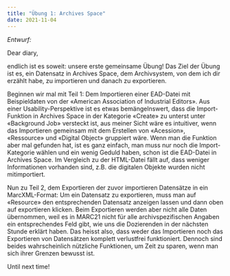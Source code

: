 ```yaml
---
title: "Übung 1: Archives Space"
date: 2021-11-04
---
```


*Entwurf:*

Dear diary,

endlich ist es soweit: unsere erste gemeinsame Übung! Das Ziel der Übung ist es, ein Datensatz in Archives Space, dem Archivsystem, von dem ich dir erzählt habe, zu importieren und danach zu exportieren.

Beginnen wir mal mit Teil 1: Dem Importieren einer EAD-Datei mit Beispieldaten von der «American Association of Industrial Editors». Aus einer Usability-Perspektive ist es etwas bemängelnswert, dass die Import-Funktion in Archives Space in der Kategorie «Create» zu unterst unter «Background Job» versteckt ist, aus meiner Sicht wäre es intuitiver, wenn das Importieren gemeinsam mit dem Erstellen von «Acession», «Ressource» und «Digital Object» gruppiert wäre. Wenn man die Funktion aber mal gefunden hat, ist es ganz einfach, man muss nur noch die Import-Kategorie wählen und ein wenig Geduld haben, schon ist die EAD-Datei in Archives Space. Im Vergleich zu der HTML-Datei fällt auf, dass weniger Informationen vorhanden sind, z.B. die digitalen Objekte wurden nicht mitimportiert.

Nun zu Teil 2, dem Exportieren der zuvor importieren Datensätze in ein MarcXML-Format: Um ein Datensatz zu exportieren, muss man auf «Resource» den entsprechenden Datensatz anzeigen lassen und dann oben auf exportieren klicken. Beim Exportieren werden aber nicht alle Daten übernommen, weil es in MARC21 nicht für alle archivspezifischen Angaben ein entsprechendes Feld gibt, wie uns die Dozierenden in der nächsten Stunde erklärt haben.
Das heisst also, dass weder das Importieren noch das Exportieren von Datensätzen komplett verlustfrei funktioniert. Dennoch sind beides wahrscheinlich nützliche Funktionen, um Zeit zu sparen, wenn man sich ihrer Grenzen bewusst ist.

Until next time!
